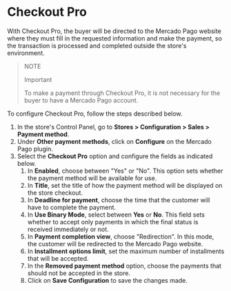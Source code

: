 # Checkout Pro

With Checkout Pro, the buyer will be directed to the Mercado Pago website where they must fill in the requested information and make the payment, so the transaction is processed and completed outside the store's environment.

> NOTE
>
> Important
>
> To make a payment through Checkout Pro, it is not necessary for the buyer to have a Mercado Pago account.

To configure Checkout Pro, follow the steps described below.

1. In the store's Control Panel, go to **Stores > Configuration > Sales > Payment method**.
2. Under **Other payment methods**, click on **Configure** on the Mercado Pago plugin.
3. Select the **Checkout Pro** option and configure the fields as indicated below.
    1. In **Enabled**, choose between "Yes" or "No". This option sets whether the payment method will be available for use.
    2. In **Title**, set the title of how the payment method will be displayed on the store checkout.
    3. In **Deadline for payment**, choose the time that the customer will have to complete the payment.
    4. In **Use Binary Mode**, select between **Yes** or **No**. This field sets whether to accept only payments in which the final status is received immediately or not.
    5. In **Payment completion view**, choose "Redirection". In this mode, the customer will be redirected to the Mercado Pago website.
    6. In **Installment options limit**, set the maximum number of installments that will be accepted.
    7. In the **Removed payment method** option, choose the payments that should not be accepted in the store.
    8. Click on **Save Configuration** to save the changes made.